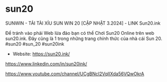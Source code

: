 # sun20

SUNWIN - TẢI TÀI XỈU SUN WIN 20 [CẬP NHẬT 3.2024] - LINK Sun20.ink

Để tránh vào phải Web lừa đảo bạn có thể Chơi Sun20 Online trên web sun20.ink. Đây cũng là 1 trong những trang chính thức của nhà cái Sun 20.  #sun20 #sun_20 #sun20ink

- Website: https://sun20.ink/

https://www.linkedin.com/in/sun20ink/

https://www.youtube.com/channel/UCgBNcI2VqIIXda56VQwOkrA
